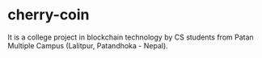 # cherry-coin
It is a college project in blockchain technology by CS students from Patan Multiple Campus (Lalitpur, Patandhoka - Nepal).
